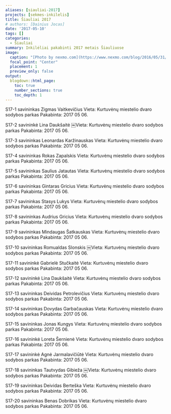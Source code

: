 ```yaml
---
aliases: [siauliai-2017]
projects: [sekmes-inkilelis]
title: Šiauliai 2017
# authors: [Dainius Jocas]
date: '2017-05-10'
tags: []
categories:
  - Šiauliai
summary: Inkilėliai pakabinti 2017 metais Šiauliuose
image:
  caption: "[Photo by nexmo.com](https://www.nexmo.com/blog/2016/05/31/building-sms-google-sheets-application-aws-lambda-dr)"
  focal_point: "Center"
  placement: 1
  preview_only: false
output:
  blogdown::html_page:
    toc: true
    number_sections: true
    toc_depth: 1
---
```


S17-1 savininkas Zigmas Vaitkevičius 
Vieta: Kurtuvėnų miestelio dvaro sodybos parkas
Pakabinta: 2017 05 06.

S17-2 savininkė Lina Daukšaitė 
￼Vieta: Kurtuvėnų miestelio dvaro sodybos parkas
Pakabinta: 2017 05 06.

S17-3 savininkas Leonardas Karžinauskas
Vieta: Kurtuvėnų miestelio dvaro sodybos parkas
Pakabinta: 2017 05 06.

S17-4 savininkas Rokas Zapalskis
Vieta: Kurtuvėnų miestelio dvaro sodybos parkas
Pakabinta: 2017 05 06.

S17-5 savininkas Saulius Jatautas 
Vieta: Kurtuvėnų miestelio dvaro sodybos parkas
Pakabinta: 2017 05 06.

S17-6 savininkas Gintaras Gricius 
Vieta: Kurtuvėnų miestelio dvaro sodybos parkas
Pakabinta: 2017 05 06.

S17-7 savininkas Stasys Lukys
Vieta: Kurtuvėnų miestelio dvaro sodybos parkas
Pakabinta: 2017 05 06.

S17-8 savininkas Audrius Gricius
Vieta: Kurtuvėnų miestelio dvaro sodybos parkas
Pakabinta: 2017 05 06.

S17-9 savininkas Mindaugas Šatkauskas
Vieta: Kurtuvėnų miestelio dvaro sodybos parkas
Pakabinta: 2017 05 06.

S17-10 savininkas Romualdas Slonskis
￼Vieta: Kurtuvėnų miestelio dvaro sodybos parkas
Pakabinta: 2017 05 06.

S17-11 savininkė Gabrielė Stučkaitė
Vieta: Kurtuvėnų miestelio dvaro sodybos parkas
Pakabinta: 2017 05 06.

S17-12 savininkė Lina Daukšaitė
Vieta: Kurtuvėnų miestelio dvaro sodybos parkas
Pakabinta: 2017 05 06.

S17-13 savininkas Deividas Petrolevičius
Vieta: Kurtuvėnų miestelio dvaro sodybos parkas
Pakabinta: 2017 05 06.

S17-14 savininkas Dovydas Garbačauskas
Vieta: Kurtuvėnų miestelio dvaro sodybos parkas
Pakabinta: 2017 05 06.

S17-15 savininkas Jonas Kungys
Vieta: Kurtuvėnų miestelio dvaro sodybos parkas
Pakabinta: 2017 05 06.

S17-16 savininkė Loreta Šernienė
Vieta: Kurtuvėnų miestelio dvaro sodybos parkas
Pakabinta: 2017 05 06.

S17-17 savininkė Agnė Jarmalavičiūtė
Vieta: Kurtuvėnų miestelio dvaro sodybos parkas
Pakabinta: 2017 05 06.

S17-18 savininkas Tautvydas Gibieža
￼Vieta: Kurtuvėnų miestelio dvaro sodybos parkas
Pakabinta: 2017 05 06.

S17-19 savininkas Deividas Berteška
Vieta: Kurtuvėnų miestelio dvaro sodybos parkas
Pakabinta: 2017 05 06.

S17-20 savininkas Benas Dobrikas
Vieta: Kurtuvėnų miestelio dvaro sodybos parkas
Pakabinta: 2017 05 06.

